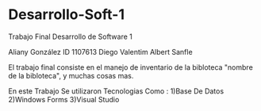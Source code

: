 # Desarrollo-Soft-1

Trabajo Final Desarrollo de Software 1

Aliany González ID 1107613
Diego Valentim
Albert Sanfle 

El trabajo final consiste en el manejo de inventario de la bibloteca "nombre de la bibloteca", y muchas cosas mas.

En este Trabajo Se utilizaron Tecnologias Como :
1)Base De Datos
2)Windows Forms
3)Visual Studio



